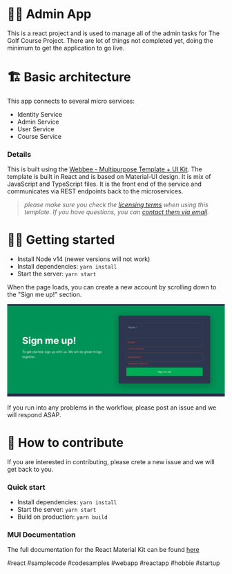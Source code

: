 # 🧑‍💻 Admin App

This is a react project and is used to manage all of the admin tasks for The Golf Course Project. There are lot of things not completed yet, doing the minimum to get the application to go live. 

# 🏗️ Basic architecture

This app connects to several micro services:

- Identity Service
- Admin Service
- User Service
- Course Service

### Details

This is built using the [Webbee - Multipurpose Template + UI Kit](https://webbee.maccarianagency.com/). The template is built in React and is based on Material-UI design. It is mix of JavaScript and TypeScript files. It is the front end of the service and communicates via REST endpoints back to the microservices.

> _please make sure you check the [licensing terms](https://mui.com/store/license/#i-standard-license) when using this template. If you have questions, you can [contact them via email](hi@maccarianagency.com)._

# 🏃‍♂️ Getting started

- Install Node v14 (newer versions will not work)
- Install dependencies: `yarn install`
- Start the server: `yarn start`

When the page loads, you can create a new account by scrolling down to the "Sign me up!" section.

![screen shot of sign up section on home page](misc/media/ss-home-sign-me-up.png)

If you run into any problems in the workflow, please post an issue and we will respond ASAP.

# 👟 How to contribute

If you are interested in contributing, please crete a new issue and we will get back to you.

### Quick start

- Install dependencies: `yarn install`
- Start the server: `yarn start`
- Build on production: `yarn build`

### MUI Documentation

The full documentation for the React Material Kit can be found [here](https://next.material-ui.com?ref=maccarian-agency)

#react #samplecode #codesamples #webapp #reactapp #hobbie #startup
